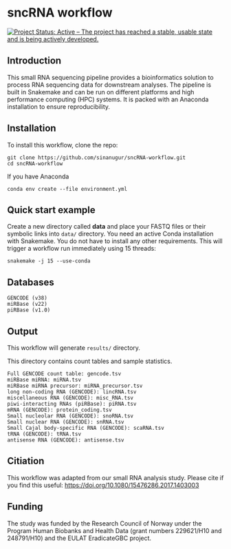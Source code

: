 # sncRNA workflow
[![Project Status: Active – The project has reached a stable, usable state and is being actively developed.](http://www.repostatus.org/badges/latest/active.svg)](http://www.repostatus.org/#active) 

Introduction
------------

This small RNA sequencing pipeline provides a bioinformatics solution to process RNA sequencing data for downstream analyses. The pipeline is built in Snakemake and can be run on different platforms and high performance computing (HPC) systems. It is packed with an Anaconda installation to ensure reproducibility. 



Installation
------------
To install this workflow, clone the repo:

```
git clone https://github.com/sinanugur/sncRNA-workflow.git
cd sncRNA-workflow

```

If you have Anaconda

```
conda env create --file environment.yml
```

Quick start example
-------------------
Create a new directory called __data__ and place your FASTQ files or their symbolic links into `data/` directory. You need an active Conda installation with Snakemake. You do not have to install any other requirements. This will trigger a workflow run immediately using 15 threads:

```
snakemake -j 15 --use-conda
```

Databases
---------------------
```
GENCODE (v38)
miRBase (v22)
piRBase (v1.0)
```

Output
------
This workflow will generate `results/` directory. 

This directory contains count tables and sample statistics.

```
Full GENCODE count table: gencode.tsv
miRBase miRNA: miRNA.tsv
miRBase miRNA precursor: miRNA_precursor.tsv
long non-coding RNA (GENCODE): lincRNA.tsv
miscellaneous RNA (GENCODE): misc_RNA.tsv
piwi-interacting RNAs (piRBase): piRNA.tsv
mRNA (GENCODE): protein_coding.tsv
Small nucleolar RNA (GENCODE): snoRNA.tsv
Small nuclear RNA (GENCODE): snRNA.tsv
Small Cajal body-specific RNA (GENCODE): scaRNA.tsv
tRNA (GENCODE): tRNA.tsv
antisense RNA (GENCODE): antisense.tsv

```
Citiation
---------
This workflow was adapted from our small RNA analysis study. Please cite if you find this useful: https://doi.org/10.1080/15476286.2017.1403003

Funding
---------
The study was funded by the Research Council of Norway under the Program Human Biobanks and Health Data (grant numbers 229621/H10 and 248791/H10) and the EULAT EradicateGBC project. 


